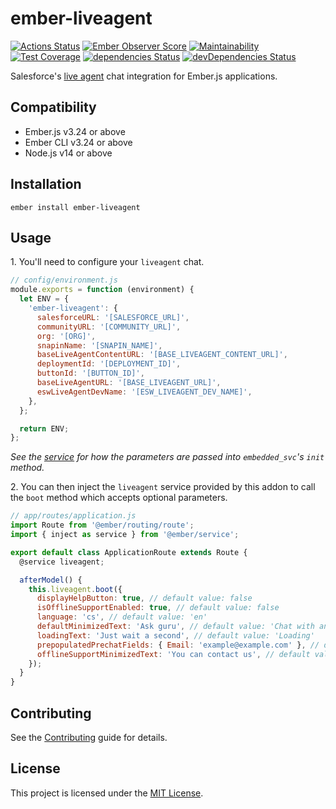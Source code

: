 # ember-liveagent

[![Actions Status](https://github.com/zonkyio/ember-liveagent/workflows/CI/badge.svg)](https://github.com/zonkyio/ember-liveagent/actions)
[![Ember Observer Score](https://emberobserver.com/badges/ember-liveagent.svg)](https://emberobserver.com/addons/ember-liveagent)
[![Maintainability](https://api.codeclimate.com/v1/badges/1f036b2befff3579f2f7/maintainability)](https://codeclimate.com/github/zonkyio/ember-liveagent/maintainability)
[![Test Coverage](https://api.codeclimate.com/v1/badges/1f036b2befff3579f2f7/test_coverage)](https://codeclimate.com/github/zonkyio/ember-liveagent/test_coverage)
[![dependencies Status](https://david-dm.org/zonkyio/ember-liveagent/status.svg)](https://david-dm.org/zonkyio/ember-liveagent)
[![devDependencies Status](https://david-dm.org/zonkyio/ember-liveagent/dev-status.svg)](https://david-dm.org/zonkyio/ember-liveagent?type=dev)

Salesforce's [live agent](https://www.salesforce.com/products/service-cloud/features/live-agent/) chat integration for Ember.js applications.

## Compatibility

- Ember.js v3.24 or above
- Ember CLI v3.24 or above
- Node.js v14 or above

## Installation

```
ember install ember-liveagent
```

## Usage

1\. You'll need to configure your `liveagent` chat.

```javascript
// config/environment.js
module.exports = function (environment) {
  let ENV = {
    'ember-liveagent': {
      salesforceURL: '[SALESFORCE_URL]',
      communityURL: '[COMMUNITY_URL]',
      org: '[ORG]',
      snapinName: '[SNAPIN_NAME]',
      baseLiveAgentContentURL: '[BASE_LIVEAGENT_CONTENT_URL]',
      deploymentId: '[DEPLOYMENT_ID]',
      buttonId: '[BUTTON_ID]',
      baseLiveAgentURL: '[BASE_LIVEAGENT_URL]',
      eswLiveAgentDevName: '[ESW_LIVEAGENT_DEV_NAME]',
    },
  };

  return ENV;
};
```

_See the [service](addon/services/liveagent.js) for how the parameters are passed into `embedded_svc`'s `init` method._

2\. You can then inject the `liveagent` service provided by this addon to call the `boot` method which accepts optional parameters.

```javascript
// app/routes/application.js
import Route from '@ember/routing/route';
import { inject as service } from '@ember/service';

export default class ApplicationRoute extends Route {
  @service liveagent;

  afterModel() {
    this.liveagent.boot({
      displayHelpButton: true, // default value: false
      isOfflineSupportEnabled: true, // default value: false
      language: 'cs', // default value: 'en'
      defaultMinimizedText: 'Ask guru', // default value: 'Chat with an Expert'
      loadingText: 'Just wait a second', // default value: 'Loading'
      prepopulatedPrechatFields: { Email: 'example@example.com' }, // default value: {}
      offlineSupportMinimizedText: 'You can contact us', // default value: 'Contact Us'
    });
  }
}
```

## Contributing

See the [Contributing](CONTRIBUTING.md) guide for details.

## License

This project is licensed under the [MIT License](LICENSE.md).
